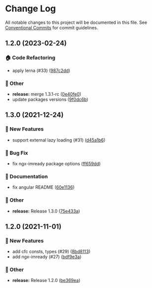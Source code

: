 # Change Log

All notable changes to this project will be documented in this file.
See [Conventional Commits](https://conventionalcommits.org) for commit guidelines.

## 1.2.0 (2023-02-24)


### :house: Code Refactoring

* apply lerna (#33) ([987c2dd](https://github.com/malangfox/egjs-imready/commit/987c2dde0ed729e4695d640a35c11371c68570e1))


### :mega: Other

* **release:** merge 1.3.1-rc ([0e40fe0](https://github.com/malangfox/egjs-imready/commit/0e40fe0c36ae83d7bb6e391c839d66151ef14d1f))
* update packages versions ([9f0dc6b](https://github.com/malangfox/egjs-imready/commit/9f0dc6b6954f7c0f2cbdffd5dde627c8332fa2b6))

## 1.3.0 (2021-12-24)


### :rocket: New Features

* support external lazy loading (#31) ([d45a1b6](https://github.com/malangfox/egjs-imready/commit/d45a1b686a4267134683b36fac818c53c3941bfb))


### :bug: Bug Fix

* fix ngx-imready package options ([ff659dd](https://github.com/malangfox/egjs-imready/commit/ff659dd74a05aa4e169a34b28d65b888ed8b941a))


### :memo: Documentation

* fix angular README ([60e1136](https://github.com/malangfox/egjs-imready/commit/60e11361ec60cf24b63d26b12eadbd703fefdc1f))


### :mega: Other

* **release:** Release 1.3.0 ([75e433a](https://github.com/malangfox/egjs-imready/commit/75e433a3dae0296dfc9351f45b8f4504491cdbf3))

## 1.2.0 (2021-11-01)


### :rocket: New Features

* add cfc consts, types (#29) ([8bd8113](https://github.com/malangfox/egjs-imready/commit/8bd81133cad536a2763204bd5964d812a9675949))
* add ngx-imready (#27) ([bdf9e3a](https://github.com/malangfox/egjs-imready/commit/bdf9e3ade2e494c52e86a3181e30d1580eb95011))


### :mega: Other

* **release:** Release 1.2.0 ([be369ea](https://github.com/malangfox/egjs-imready/commit/be369ea792f40546172422494779e9dfc72779a9))
